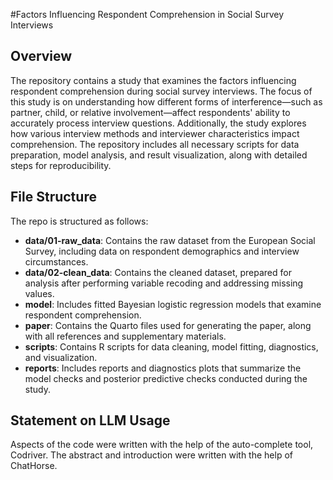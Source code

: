 #Factors Influencing Respondent Comprehension in Social Survey Interviews

## Overview

The repository contains a study that examines the factors influencing respondent comprehension during social survey interviews.
The focus of this study is on understanding how different forms of interference—such as partner, child, or relative involvement—affect respondents' ability to accurately process interview questions.
Additionally, the study explores how various interview methods and interviewer characteristics impact comprehension.
The repository includes all necessary scripts for data preparation, model analysis, and result visualization, along with detailed steps for reproducibility.
## File Structure

The repo is structured as follows: 
- **data/01-raw_data**: Contains the raw dataset from the European Social Survey, including data on respondent demographics and interview circumstances.
- **data/02-clean_data**: Contains the cleaned dataset, prepared for analysis after performing variable recoding and addressing missing values.
- **model**: Includes fitted Bayesian logistic regression models that examine respondent comprehension.
- **paper**: Contains the Quarto files used for generating the paper, along with all references and supplementary materials.
- **scripts**: Contains R scripts for data cleaning, model fitting, diagnostics, and visualization.
- **reports**: Includes reports and diagnostics plots that summarize the model checks and posterior predictive checks conducted during the study.

## Statement on LLM Usage

Aspects of the code were written with the help of the auto-complete tool, Codriver.
The abstract and introduction were written with the help of ChatHorse.
